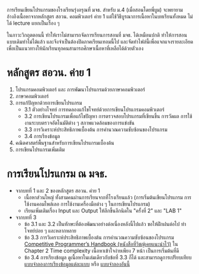 การเรียนเขียนโปรแกรมของโรงเรียนรุ่งอรุณที่ มจธ. สำหรับ ม.4 (เมื่อสอนโดยพี่บูม) 
จะพยายามอ้างอิงเนื้อหาจากหลักสูตร สอวน. คอมพิวเตอร์ ค่าย 1 
แต่ใช้วิธีบูรณาการเนื้อหาในบทเรียนทั้งหมด ไม่ได้ lecture แยกเป็นเรื่อง ๆ  

ในภาวะวิกฤตตอนนี้ ทำให้เราไม่สามารถจัดการเรียนการสอนที่ มจธ. ได้เหมือนปกติ ทำให้การสอนแบบเดิมทำไม่ได้แล้ว 
และจึงจำเป็นต้องปิดภาคเรียนเทอมนี้ไป และจัดทำไฟล์นี้เพื่อแจกแจงรายละเอียด เพื่อเป็นแนวทางให้นักเรียนทุกคนสามารถศึกษาเนื้อหาที่เหลือได้ด้วยตัวเอง

# หลักสูตร สอวน. ค่าย 1

1. โปรแกรมคอมพิวเตอร์ และ การพัฒนาโปรแกรมด้วยภาษาคอมพิวเตอร์
2. ภาษาคอมพิวเตอร์
3. การแก้ปัญหาด้วยการเขียนโปรแกรม
   - 3.1 ตัวอย่างโจทย์ การทดลองแก้ไขโจทย์ด้วยการเขียนโปรแกรมคอมพิวเตอร์
   - 3.2 การเขียนโปรแกรมเพื่อแก้ไขปัญหา การตรวจสอบโปรแกรมที่เขียนขึ้น การวัดผล การใช้งานระบบตรวจอัตโนมัติต่าง ๆ สภาพแวดล้อมของการแข่งขัน
   - 3.3 การวิเคราะห์ประสิทธิภาพเบื้องต้น การคำนวณความซับซ้อนของโปรแกรม
   - 3.4 การเรียงข้อมูล
4. คณิตศาสตร์พื้นฐานสำหรับการเขียนโปรแกรมเบื้องต้น
5. การเขียนโปรแกรมเพิ่มเติม

# การเรียนโปรแกรม ณ มจธ.

+ จากบทที่ 1 และ 2 ของหลักสูตร สอวน. ค่าย 1
  - เนื้อหาส่วนใหญ่ ทั้งสามคนผ่านการเรียนจากที่โรงเรียนแล้ว (การเริ่มต้นเขียนโปรแกรม การใช้งานคอมไพล์เลอ การใช้งานเครื่องมือต่าง ๆ ในการเขียนโปรแกรม)
  - เรียนเพิ่มเติมเรื่อง Input และ Output ให้ลึกขึ้นอีกนิดใน "ครั้งที่ 2" และ "LAB 1"
+ จากบทที่ 3 
  - ข้อ 3.1 และ 3.2 เป็นทักษะที่ต้องพัฒนาอย่างต่อเนื่องหลังนี้ไปแล้ว ขอให้ฝึกฝนต่อไป ทำโจทย์บ่อย ๆ และหลากหลาย
  - ข้อ 3.3 การวิเคราะห์ประสิทธิภาพเบื้องต้น การคำนวณความซับซ้อนของโปรแกรม [Competitive Programmer’s Handbook (หนังสือที่วิชญ์เคยแนะนำไว้)](https://cses.fi/book/book.pdf) 
    ใน Chapter 2 Time complexity เนื้อหาเข้าใจง่ายเพียง 7 หน้า เป็นการเริ่มต้นที่ดี
  - ข้อ 3.4 การเรียงข้อมูล ดูเนื้อหาในเล่มเดียวกับข้อที่ 3.3 ก็ได้ และสามารถดูการเปรียบเทียบ [แบบจำลองการเรียงข้อมูลแต่ละแบบ](https://www.toptal.com/developers/sorting-algorithms) หรือ [แบบจำลองอันนี้](https://www.cs.usfca.edu/~galles/visualization/ComparisonSort.html)
